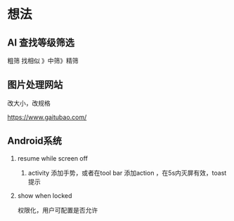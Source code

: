

# 想法

## AI 查找等级筛选

粗筛 找相似 》中筛》精筛

## 图片处理网站

改大小，改规格

https://www.gaitubao.com/

## Android系统

1. resume while screen off

   1. activity 添加手势，或者在tool bar 添加action ，在5s内灭屏有效，toast提示

2. show when locked

   权限化，用户可配置是否允许